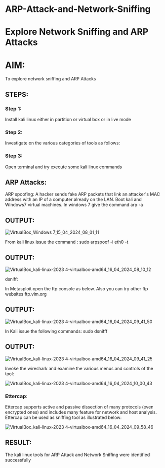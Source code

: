 # ARP-Attack-and-Network-Sniffing
# Explore Network Sniffing and ARP Attacks

# AIM:

To explore network sniffing and ARP Attacks

## STEPS:

### Step 1:

Install kali linux either in partition or virtual box or in live mode

### Step 2:

Investigate on the various categories of tools as follows:


### Step 3:
Open terminal and try execute some kali linux commands

## ARP Attacks:  
ARP spoofing: A hacker sends fake ARP packets that link an attacker's MAC address with an IP of a computer already on the LAN. 
Boot kali and Windows7 virtual machines.
In windows 7 give the command arp -a
## OUTPUT:
![VirtualBox_Windows 7_15_04_2024_08_01_11](https://github.com/MaheshS03/EH-Ex-4/assets/128498431/5a2866ad-6897-4cb4-90b4-8273c9f28033)


From kali linux issue the command :
sudo arpspoof -i eth0 -t <target system> <gateway>
## OUTPUT:
![VirtualBox_kali-linux-2023 4-virtualbox-amd64_16_04_2024_08_10_12](https://github.com/MaheshS03/EH-Ex-4/assets/128498431/ed0a1504-82df-4ec5-ba55-90255ca3caa6)

 dsniff:

In Metasploit open the ftp console as below. Also you can try other ftp websites ftp.vim.org
## OUTPUT:
![VirtualBox_kali-linux-2023 4-virtualbox-amd64_16_04_2024_09_41_50](https://github.com/MaheshS03/EH-Ex-4/assets/128498431/9c506d90-e502-4e07-9768-33d7cd052d8c)




In Kali issue the following commands:
sudo dsnifff
## OUTPUT:
![VirtualBox_kali-linux-2023 4-virtualbox-amd64_16_04_2024_09_41_25](https://github.com/MaheshS03/EH-Ex-4/assets/128498431/465b4ee6-2949-423b-963d-507602e97c74)



Invoke the wireshark and examine the various menus  and controls of the tool:

![VirtualBox_kali-linux-2023 4-virtualbox-amd64_16_04_2024_10_00_43](https://github.com/MaheshS03/EH-Ex-4/assets/128498431/882b7bca-f1be-4192-95d7-c46451dd2fa7)

### Ettercap:
Ettercap supports active and passive dissection of many protocols (even encrypted ones) and includes many feature for network and host analysis.
Ettercap can be used as sniffing tool as illustrated below:

![VirtualBox_kali-linux-2023 4-virtualbox-amd64_16_04_2024_09_58_46](https://github.com/MaheshS03/EH-Ex-4/assets/128498431/7499c37c-80d4-46f8-9f24-18b6cce5b829)


## RESULT:
The kali linux tools for ARP Attack and Network Sniffing were identified successfully

